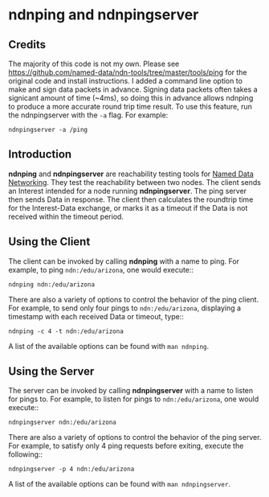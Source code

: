 # ndnping and ndnpingserver

## Credits
The majority of this code is not my own. Please see https://github.com/named-data/ndn-tools/tree/master/tools/ping for the original code and install instructions. I added a command line option to make and sign data packets in advance. Signing data packets often takes a signicant amount of time (~4ms), so doing this in advance allows ndnping to produce a more accurate round trip time result. To use this feature, run the ndnpingserver with the `-a` flag. For example:
    
    ndnpingserver -a /ping

## Introduction

**ndnping** and **ndnpingserver** are reachability testing tools for
[Named Data Networking](http://named-data.net). They test the reachability between two nodes. The
client sends an Interest intended for a node running **ndnpingserver**. The ping server then sends
Data in response. The client then calculates the roundtrip time for the Interest-Data exchange, or
marks it as a timeout if the Data is not received within the timeout period.

## Using the Client

The client can be invoked by calling **ndnping** with a name to ping. For example, to ping
`ndn:/edu/arizona`, one would execute::

    ndnping ndn:/edu/arizona

There are also a variety of options to control the behavior of the ping client. For example, to
send only four pings to `ndn:/edu/arizona`, displaying a timestamp with each received Data or
timeout, type::

    ndnping -c 4 -t ndn:/edu/arizona

A list of the available options can be found with `man ndnping`.

## Using the Server

The server can be invoked by calling **ndnpingserver** with a name to listen for pings to. For
example, to listen for pings to `ndn:/edu/arizona`, one would execute::

    ndnpingserver ndn:/edu/arizona

There are also a variety of options to control the behavior of the ping server. For example, to
satisfy only 4 ping requests before exiting, execute the following::

    ndnpingserver -p 4 ndn:/edu/arizona

A list of the available options can be found with `man ndnpingserver`.
